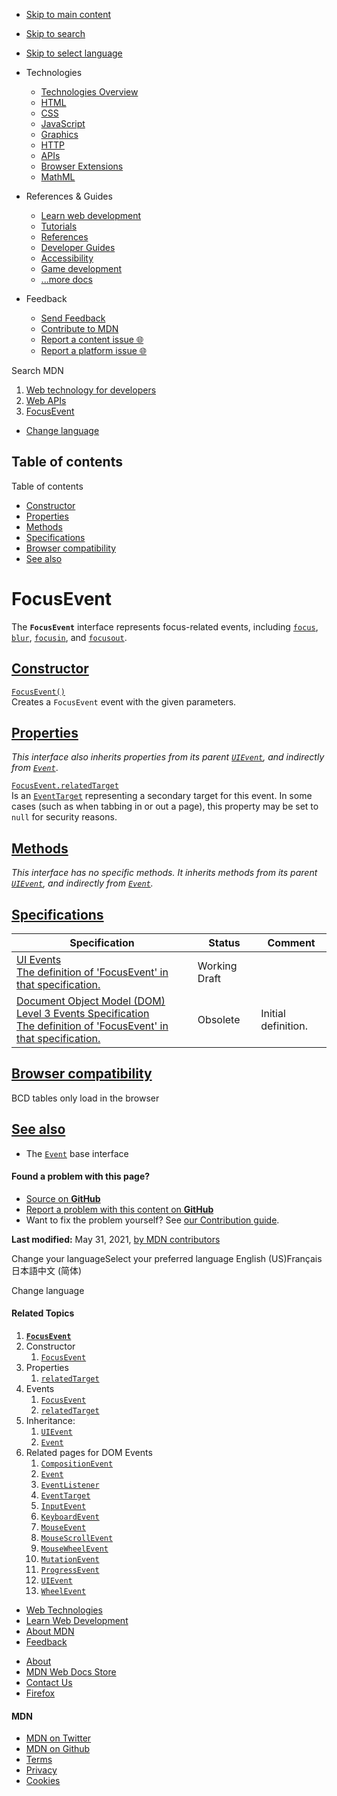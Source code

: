 -   <a href="#content" id="skip-main">Skip to main content</a>
-   <a href="#main-q" id="skip-search">Skip to search</a>
-   <a href="#select-language" id="skip-select-language">Skip to select language</a>

-   Technologies
    -   [Technologies Overview](https://developer.mozilla.org/en-US/docs/Web)
    -   [HTML](https://developer.mozilla.org/en-US/docs/Web/HTML)
    -   [CSS](https://developer.mozilla.org/en-US/docs/Web/CSS)
    -   [JavaScript](https://developer.mozilla.org/en-US/docs/Web/JavaScript)
    -   [Graphics](https://developer.mozilla.org/en-US/docs/Web/Guide/Graphics)
    -   [HTTP](https://developer.mozilla.org/en-US/docs/Web/HTTP)
    -   [APIs](https://developer.mozilla.org/en-US/docs/Web/API)
    -   [Browser Extensions](https://developer.mozilla.org/en-US/docs/Mozilla/Add-ons/WebExtensions)
    -   [MathML](https://developer.mozilla.org/en-US/docs/Web/MathML)
-   References & Guides
    -   [Learn web development](https://developer.mozilla.org/en-US/docs/Learn)
    -   [Tutorials](https://developer.mozilla.org/en-US/docs/Web/Tutorials)
    -   [References](https://developer.mozilla.org/en-US/docs/Web/Reference)
    -   [Developer Guides](https://developer.mozilla.org/en-US/docs/Web/Guide)
    -   [Accessibility](https://developer.mozilla.org/en-US/docs/Web/Accessibility)
    -   [Game development](https://developer.mozilla.org/en-US/docs/Games)
    -   [...more docs](https://developer.mozilla.org/en-US/docs/Web)
-   Feedback
    -   [Send Feedback](https://developer.mozilla.org/en-US/docs/MDN/Contribute/Feedback)
    -   [Contribute to MDN](https://developer.mozilla.org/en-US/docs/MDN/Contribute)
    -   [Report a content issue 🌐](https://github.com/mdn/content/issues/new)
    -   [Report a platform issue 🌐](https://github.com/mdn/yari/issues/new)

Search MDN

1.  <a href="https://developer.mozilla.org/en-US/docs/Web" class="breadcrumb"><span data-property="name">Web technology for developers</span></a>
2.  <a href="https://developer.mozilla.org/en-US/docs/Web/API" class="breadcrumb-penultimate"><span data-property="name">Web APIs</span></a>
3.  <a href="https://developer.mozilla.org/en-US/docs/Web/API/FocusEvent" class="breadcrumb-current-page"><span data-property="name">FocusEvent</span></a>

-   <a href="#select-language" class="language-icon"><span class="show-desktop">Change language</span></a>

Table of contents
-----------------

Table of contents

-   [Constructor](#constructor)
-   [Properties](#properties)
-   [Methods](#methods)
-   [Specifications](#specifications)
-   [Browser compatibility](#browser_compatibility)
-   [See also](#see_also)

FocusEvent
==========

The **`FocusEvent`** interface represents focus-related events, including [`focus`](https://developer.mozilla.org/en-US/docs/Web/API/Element/focus_event "focus"), [`blur`](https://developer.mozilla.org/en-US/docs/Web/API/Element/blur_event "blur"), [`focusin`](https://developer.mozilla.org/en-US/docs/Web/API/Element/focusin_event "focusin"), and [`focusout`](https://developer.mozilla.org/en-US/docs/Web/API/Element/focusout_event "focusout").

[Constructor](#constructor "Permalink to Constructor")
------------------------------------------------------

[`FocusEvent()`](https://developer.mozilla.org/en-US/docs/Web/API/FocusEvent/FocusEvent "FocusEvent()")  
Creates a `FocusEvent` event with the given parameters.

[Properties](#properties "Permalink to Properties")
---------------------------------------------------

*This interface also inherits properties from its parent [`UIEvent`](https://developer.mozilla.org/en-US/docs/Web/API/UIEvent), and indirectly from [`Event`](https://developer.mozilla.org/en-US/docs/Web/API/Event)*.

[`FocusEvent.relatedTarget`](https://developer.mozilla.org/en-US/docs/Web/API/FocusEvent/relatedTarget)  
Is an [`EventTarget`](https://developer.mozilla.org/en-US/docs/Web/API/EventTarget) representing a secondary target for this event. In some cases (such as when tabbing in or out a page), this property may be set to `null` for security reasons.

[Methods](#methods "Permalink to Methods")
------------------------------------------

*This interface has no specific methods. It inherits methods from its parent [`UIEvent`](https://developer.mozilla.org/en-US/docs/Web/API/UIEvent), and indirectly from [`Event`](https://developer.mozilla.org/en-US/docs/Web/API/Event).*

[Specifications](#specifications "Permalink to Specifications")
---------------------------------------------------------------

<table><thead><tr class="header"><th>Specification</th><th>Status</th><th>Comment</th></tr></thead><tbody><tr class="odd"><td><a href="https://w3c.github.io/uievents/#interface-focusevent" class="external">UI Events<br />
<span class="small">The definition of 'FocusEvent' in that specification.</span></a></td><td><span class="spec-wd">Working Draft</span></td><td></td></tr><tr class="even"><td><a href="https://www.w3.org/TR/2014/WD-DOM-Level-3-Events-20140925/#interface-focusevent" class="external">Document Object Model (DOM) Level 3 Events Specification<br />
<span class="small">The definition of 'FocusEvent' in that specification.</span></a></td><td><span class="spec-obsolete">Obsolete</span></td><td>Initial definition.</td></tr></tbody></table>

[Browser compatibility](#browser_compatibility "Permalink to Browser compatibility")
------------------------------------------------------------------------------------

BCD tables only load in the browser

[See also](#see_also "Permalink to See also")
---------------------------------------------

-   The [`Event`](https://developer.mozilla.org/en-US/docs/Web/API/Event) base interface

#### Found a problem with this page?

-   [Source on **GitHub**](https://github.com/mdn/content/blob/main/files/en-us/web/api/focusevent/index.html "Folder: en-us/web/api/focusevent (Opens in a new tab)")
-   [Report a problem with this content on **GitHub**](https://github.com/mdn/content/issues/new?body=MDN+URL%3A+https%3A%2F%2Fdeveloper.mozilla.org%2Fen-US%2Fdocs%2FWeb%2FAPI%2FFocusEvent%0A%0A%23%23%23%23+What+information+was+incorrect%2C+unhelpful%2C+or+incomplete%3F%0A%0A%0A%23%23%23%23+Specific+section+or+headline%3F%0A%0A%0A%23%23%23%23+What+did+you+expect+to+see%3F%0A%0A%0A%23%23%23%23+Did+you+test+this%3F+If+so%2C+how%3F%0A%0A%0A%3C%21--+Do+not+make+changes+below+this+line+--%3E%0A%3Cdetails%3E%0A%3Csummary%3EMDN+Content+page+report+details%3C%2Fsummary%3E%0A%0A*+Folder%3A+%60en-us%2Fweb%2Fapi%2Ffocusevent%60%0A*+MDN+URL%3A+https%3A%2F%2Fdeveloper.mozilla.org%2Fen-US%2Fdocs%2FWeb%2FAPI%2FFocusEvent%0A*+GitHub+URL%3A+https%3A%2F%2Fgithub.com%2Fmdn%2Fcontent%2Fblob%2Fmain%2Ffiles%2Fen-us%2Fweb%2Fapi%2Ffocusevent%2Findex.html%0A*+Last+commit%3A+https%3A%2F%2Fgithub.com%2Fmdn%2Fcontent%2Fcommit%2Fc842e7159d296e2298380acbc07ffcbd90ab8c1c%0A*+Document+last+modified%3A+2021-05-31T16%3A49%3A38.000Z%0A%0A%3C%2Fdetails%3E&title=Issue+with+%22FocusEvent%22%3A+%28short+summary+here+please%29&labels=Content%3AWebAPI%2Cneeds-triage "This will take you to https://github.com/mdn/content to file a new issue")
-   Want to fix the problem yourself? See [our Contribution guide](https://github.com/mdn/content/blob/main/README.md).

**Last modified:** May 31, 2021, [by MDN contributors](https://developer.mozilla.org/en-US/docs/Web/API/FocusEvent/contributors.txt)

Change your languageSelect your preferred language English (US)Français日本語中文 (简体)

Change language

#### Related Topics

1.  **[`FocusEvent`](https://developer.mozilla.org/en-US/docs/Web/API/FocusEvent)**
2.  Constructor
    1.  [`FocusEvent`](https://developer.mozilla.org/en-US/docs/Web/API/FocusEvent/FocusEvent)
3.  Properties
    1.  [`relatedTarget`](https://developer.mozilla.org/en-US/docs/Web/API/FocusEvent/relatedTarget)
4.  Events
    1.  [`FocusEvent`](https://developer.mozilla.org/en-US/docs/Web/API/FocusEvent/FocusEvent)
    2.  [`relatedTarget`](https://developer.mozilla.org/en-US/docs/Web/API/FocusEvent/relatedTarget)
5.  Inheritance:
    1.  [`UIEvent`](https://developer.mozilla.org/en-US/docs/Web/API/UIEvent)
    2.  [`Event`](https://developer.mozilla.org/en-US/docs/Web/API/Event)
6.  Related pages for DOM Events
    1.  [`CompositionEvent`](https://developer.mozilla.org/en-US/docs/Web/API/CompositionEvent)
    2.  [`Event`](https://developer.mozilla.org/en-US/docs/Web/API/Event)
    3.  [`EventListener`](https://developer.mozilla.org/en-US/docs/Web/API/EventListener)
    4.  [`EventTarget`](https://developer.mozilla.org/en-US/docs/Web/API/EventTarget)
    5.  [`InputEvent`](https://developer.mozilla.org/en-US/docs/Web/API/InputEvent)
    6.  [`KeyboardEvent`](https://developer.mozilla.org/en-US/docs/Web/API/KeyboardEvent)
    7.  [`MouseEvent`](https://developer.mozilla.org/en-US/docs/Web/API/MouseEvent)
    8.  [`MouseScrollEvent`](https://developer.mozilla.org/en-US/docs/Web/API/MouseScrollEvent)
    9.  [`MouseWheelEvent`](https://developer.mozilla.org/en-US/docs/Web/API/MouseWheelEvent)
    10. [`MutationEvent`](https://developer.mozilla.org/en-US/docs/Web/API/MutationEvent)
    11. [`ProgressEvent`](https://developer.mozilla.org/en-US/docs/Web/API/ProgressEvent)
    12. [`UIEvent`](https://developer.mozilla.org/en-US/docs/Web/API/UIEvent)
    13. [`WheelEvent`](https://developer.mozilla.org/en-US/docs/Web/API/WheelEvent)

-   [Web Technologies](https://developer.mozilla.org/en-US/docs/Web)
-   [Learn Web Development](https://developer.mozilla.org/en-US/docs/Learn)
-   [About MDN](https://developer.mozilla.org/en-US/docs/MDN/About)
-   [Feedback](https://developer.mozilla.org/en-US/docs/MDN/Feedback)

<!-- -->

-   [About](https://www.mozilla.org/about/)
-   [MDN Web Docs Store](https://shop.spreadshirt.com/mdn-store/)
-   [Contact Us](https://www.mozilla.org/contact/)
-   [Firefox](https://www.mozilla.org/firefox/?utm_source=developer.mozilla.org&utm_campaign=footer&utm_medium=referral)

#### MDN

-   <a href="https://twitter.com/mozdevnet" class="social-icon twitter"><span class="visually-hidden">MDN on Twitter</span></a>
-   <a href="https://github.com/mdn/" class="social-icon github"><span class="visually-hidden">MDN on Github</span></a>
-   [Terms](https://www.mozilla.org/about/legal/terms/mozilla)
-   [Privacy](https://www.mozilla.org/privacy/websites/)
-   [Cookies](https://www.mozilla.org/privacy/websites/#cookies)
